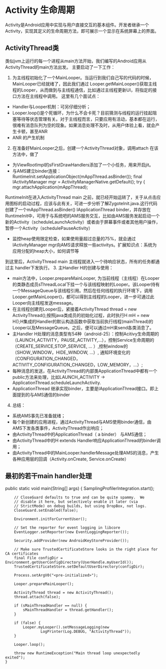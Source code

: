 # Activity 生命周期

Activity是Android应用中实现与用户直接交互的基本组件。开发者继承一个Activity，实现其定义的生命周期方法，即可展示一个显示在系统屏幕上的界面。

## ActivityThread类

类似jvm上运行的每一个进程从main方法开始，我们编写的Android应用从ActivityThread的main方法出发。
主要启动了一下工作：
1. 为主线程初始化了一个MainLooper。当运行到我们自己写的代码的时候，MainLooper已经就绪了，因此我们通过
Looper.getMainLooper()获取主线程的Looper，从而做到与主线程通信，比如通过主线程更新UI，将指定的接口方法在主线程中调用。
这里有几个面试点：
 * Handler与Looper机制：可另仔细分析；
 * Looper.loop()是个死循环，为什么不会卡死？目前猜测与线程的运行挂起阻塞等待等状态管理有关。对于主线程而言，只要应用有活动，基本都在运行，很难有消息队列为空的现象。如果消息处理不及时，从用户体验上看，就会产生卡顿，甚至ANR
 * ANR 的产生机制

 2. 在准备好MainLooper之后，创建一个ActivityThread对象，调用attach 在该方法中，做了
  * 为ViewRootImpl的sFirstDrawHandlers添加了一个小任务，用来开启jit。
  * 与AMS建立binder连接：
            RuntimeInit.setApplicationObject(mAppThread.asBinder());
            final IActivityManager mgr = ActivityManagerNative.getDefault();
            try {
                mgr.attachApplication(mAppThread);
                
  RuntimeInit在进入ActivityThread main
  之前，就已经开始运转了，关于从点击应用图标的启动过程，应该与此有关，可进一步分析了解ZygoteInit.java.这行代码创建了一个mAppThread.asBinder() IApplicationThread binder，并存放在RuntimeInit中，可用于与系统吧的AMS服务交互，比如由AMS服务发起启动一个新的Activity（scheduleLaunchActivity）或者由于屏幕事件或者其他用户操作，暂停一个Activity（schedulePauseActivity）
  * 监控heap使用限定检查，如果使用量超过总量的75%，就会通过IActivityManager mgr向AMS请求释放一些activitys。扩展知识点：系统为应用分配的heap大小，如何调节等
  
  到这里后，ActivityThread main 主线程就进入一个待响应状态，所有的任务都通过主 handler下发执行。
  3. 主Handler H的创建与使用：
   * main方法中，Looper.prepareMainLooper, 为当前线程（主线程）在Looper的类静态成员sThreadLocal下挂一个与该线程映射的Looper。该Looper持有一个MessageQueue与该线程引用。然后在任何线程的执行环境下，调用Looper.getMainLooper()，都可以得到主线程的Looper，进一步可通过此Looper向主线程发送message。
   * 在主线程创建完Looper后，紧接着ActivityThread thread = new ActivityThread();按照java类成员的初始化过程，此时执行H mH = new H();H集成的Handler的默认构造函数中获取当前执行线程(mainThread)的Looper以及MessageQueue。之后，便可以通过mH来send各类消息了。
   * 主Handler H处理的消息类型有54种（android-25）：控制Acitivy生命周期的（LAUNCH_ACTIVITY，PAUSE_ACTIVITY,...），控制Service生命周期的（CREATE_SERVICE,STOP_SERVICE, ... ）,控制window的（SHOW_WINDOW，HIDE_WINDOW, ...）, 通知环境变化的（CONFIGURATION_CHANGED，ACTIVITY_CONFIGURATION_CHANGED，LOW_MEMORY，...）;
   * 每种消息的发送，在ActivityThread的内部类ApplicationThread中都有一个public方法来处理，比如LAUNCH_ACTIVITY -> ApplicationThread.scheduleLaunchActivity.
   * ApplicationThread 继承实现binder，主要是IApplicationThread接口。即上面提到的与AMS通信的binder
 4. 总结：
   * 系统AMS事先已准备就绪；
   * 每个新创建的应用进程，通过ActivityThread与AMS使用binder通信，由AMS下发各类事件，ActivityThread作出响应；
   * 由ActivityThread中的ApplicationThread（ a binder） 与AMS通信；
   * 由ActivityThread中的H extends Handler响应ApplicationThread的binder调用；
   * 由ActivityThread中的MainLooper.handlerMessage处理AMS的消息，产生各种应用层的回调（Activity.onCreate, Service.onCreate）
   
  ## 最初的若干main handler处理

  

 

public static void main(String[] args) {
        SamplingProfilerIntegration.start();

        // CloseGuard defaults to true and can be quite spammy.  We
        // disable it here, but selectively enable it later (via
        // StrictMode) on debug builds, but using DropBox, not logs.
        CloseGuard.setEnabled(false);

        Environment.initForCurrentUser();

        // Set the reporter for event logging in libcore
        EventLogger.setReporter(new EventLoggingReporter());

        Security.addProvider(new AndroidKeyStoreProvider());

        // Make sure TrustedCertificateStore looks in the right place for CA certificates
        final File configDir = Environment.getUserConfigDirectory(UserHandle.myUserId());
        TrustedCertificateStore.setDefaultUserDirectory(configDir);

        Process.setArgV0("<pre-initialized>");

        Looper.prepareMainLooper();

        ActivityThread thread = new ActivityThread();
        thread.attach(false);

        if (sMainThreadHandler == null) {
            sMainThreadHandler = thread.getHandler();
        }

        if (false) {
            Looper.myLooper().setMessageLogging(new
                    LogPrinter(Log.DEBUG, "ActivityThread"));
        }

        Looper.loop();

        throw new RuntimeException("Main thread loop unexpectedly exited");
    }

